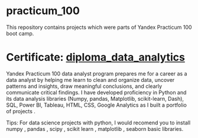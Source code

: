 # practicum_100
This repository contains projects which were parts of Yandex Practicum 100 boot camp.

# Certificate: [diploma_data_analytics](https://drive.google.com/file/d/17Zpue_kE0tlCICjodcXMdqEb69W8oKrC/view?usp=sharing) 

Yandex Practicum 100 data analyst program prepares me for a career as a data analyst by helping me learn to clean and organize data, uncover patterns and insights, draw meaningful conclusions, and clearly communicate critical findings. I have developed proficiency in Python and its data analysis libraries (Numpy, pandas, Matplotlib, scikit-learn, Dash), SQL, Power BI, Tableau, HTML, CSS, Google Analytics as I built a portfolio of projects .

Tips: For data science projects with python, I would recomend you to install numpy , pandas , scipy , scikit learn , matplotlib , seaborn basic libraries.
